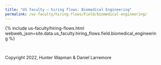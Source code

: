 ```yaml
---
title: "US faculty — hiring flows: Biomedical Engineering"
permalink: /us-faculty/hiring-flows/Field/biomedical-engineering/
---
```


{% include us-faculty/hiring-flows.html webweb_json=site.data.us_faculty.hiring_flows.field.biomedical_engineering %}

<br>

Copyright 2022, Hunter Wapman & Daniel Larremore